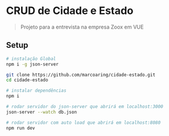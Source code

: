 # CRUD de Cidade e Estado

> Projeto para a entrevista na empresa Zoox em VUE

## Setup

``` bash
# instalação Global
npm i -g json-server

git clone https://github.com/marcoaring/cidade-estado.git
cd cidade-estado

# instalar dependências
npm i

# rodar servidor do json-server que abrirá em localhost:3000
json-server --watch db.json

# rodar servidor com auto load que abrirá em localhost:8080
npm run dev
```
